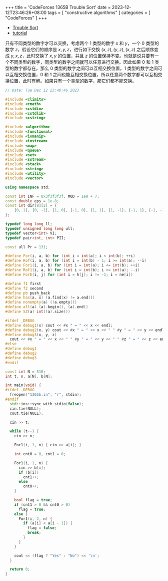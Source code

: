 +++
title = 'CodeForces 1365B Trouble Sort'
date = 2023-12-12T23:46:26+08:00
tags = [ "constructive algorithms" ]
categories = [ "CodeForces" ]
+++

- [Trouble Sort](https://vjudge.net/problem/CodeForces-1365b)
- [tutorial](https://codeforces.com/blog/entry/78504)

只有不同类型的数字才可以交换，考虑两个 $1$ 类型的数字 $x$ 和 $y$，一个 $0$ 类型的数字 $z$，假设它们的顺序是 $x, y, z$，进行如下交换 $(x, z), (y, z), (x, z)$ 之后顺序变成 $y, x, z$，此时交换了 $x, y$ 的位置，并且 $z$ 的位置保持不变。也就是说只要有一个不同类型的数字，同类型的数字之间就可以任意进行交换。因此如果 $0$ 和 $1$ 类型的数字都存在，那么 $0$ 类型的数字之间可以互相交换位置，$1$ 类型的数字之间可以互相交换位置，$0$ 和 $1$ 之间也能互相交换位置，所以任意两个数字都可以互相交换位置，此时有解。如果只有一个类型的数字，那它们都不能交换。

```cpp
// Date: Tue Dec 12 23:40:46 2023

#include <climits>
#include <cmath>
#include <cstdio>
#include <cstdlib>
#include <cstring>

#include <algorithm>
#include <functional>
#include <iomanip>
#include <iostream>
#include <map>
#include <queue>
#include <set>
#include <sstream>
#include <stack>
#include <string>
#include <utility>
#include <vector>

using namespace std;

const int INF = 0x3f3f3f3f, MOD = 1e9 + 7;
const double eps = 1e-8;
const int dir[8][2] = {
    {0, 1}, {0, -1}, {1, 0}, {-1, 0}, {1, 1}, {1, -1}, {-1, 1}, {-1, -1},
};

typedef long long ll;
typedef unsigned long long ull;
typedef vector<int> VI;
typedef pair<int, int> PII;

const ull Pr = 131;

#define For(i, a, b) for (int i = int(a); i < int(b); ++i)
#define Rof(i, a, b) for (int i = int(b) - 1; i >= int(a); --i)
#define For1(i, a, b) for (int i = int(a); i <= int(b); ++i)
#define Rof1(i, a, b) for (int i = int(b); i >= int(a); --i)
#define ForE(i, j) for (int i = h[j]; i != -1; i = ne[i])

#define f1 first
#define f2 second
#define pb push_back
#define has(a, x) (a.find(x) != a.end())
#define nonempty(a) (!a.empty())
#define all(a) (a).begin(), (a).end()
#define SZ(a) int((a).size())

#ifdef _DEBUG
#define debug1(x) cout << #x " = " << x << endl;
#define debug2(x, y) cout << #x " = " << x << " " #y " = " << y << endl;
#define debug3(x, y, z)                                                        \
  cout << #x " = " << x << " " #y " = " << y << " " #z " = " << z << endl;
#else
#define debug1
#define debug2
#define debug3
#endif

const int N = 510;
int t, n, a[N], b[N];

int main(void) {
#ifdef _DEBUG
  freopen("1365b.in", "r", stdin);
#endif
  std::ios::sync_with_stdio(false);
  cin.tie(NULL);
  cout.tie(NULL);

  cin >> t;

  while (t--) {
    cin >> n;

    For1(i, 1, n) { cin >> a[i]; }

    int cnt0 = 0, cnt1 = 0;

    For1(i, 1, n) {
      cin >> b[i];
      if (b[i])
        cnt1++;
      else
        cnt0++;
    }

    bool flag = true;
    if (cnt1 > 0 && cnt0 > 0)
      flag = true;
    else {
      For1(i, 2, n) {
        if (a[i] < a[i - 1]) {
          flag = false;
          break;
        }
      }
    }

    cout << (flag ? "Yes" : "No") << '\n';
  }

  return 0;
}
```

